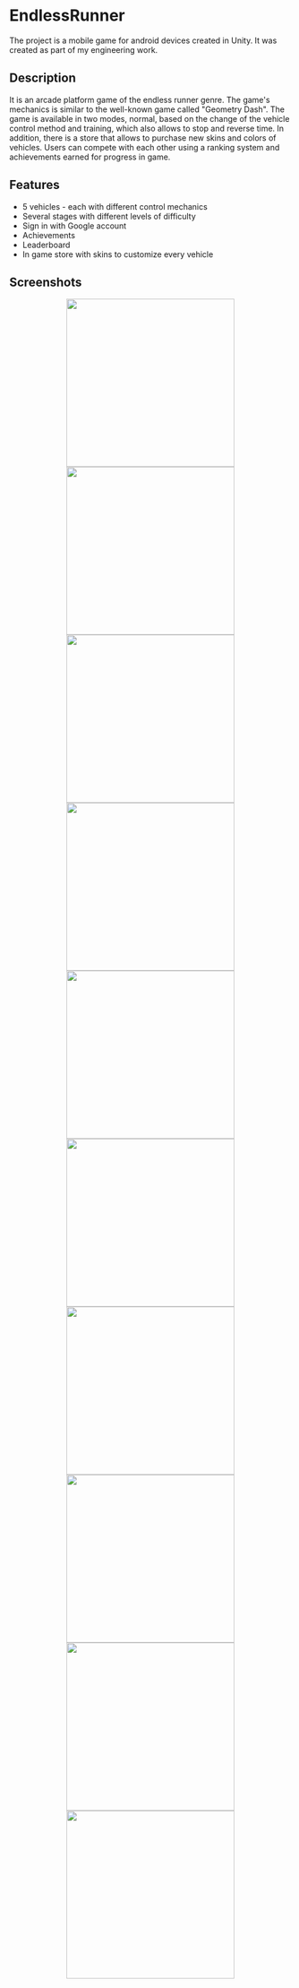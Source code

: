 # EndlessRunner

The project is a mobile game for android devices created in Unity. It was created as part of my engineering work.

## Description

It is an arcade platform game of the endless runner genre. The game's mechanics is similar to the well-known game called "Geometry Dash". The game is available in two modes, normal, based on the change of the vehicle control method and training, which also allows to stop and reverse time. In addition, there is a store that allows to purchase new skins and colors of vehicles. Users can compete with each other using a ranking system and achievements earned for progress in game.

## Features

* 5 vehicles - each with different control mechanics
* Several stages with different levels of difficulty
* Sign in with Google account
* Achievements
* Leaderboard
* In game store with skins to customize every vehicle

## Screenshots

<div align="center">
<img src="https://user-images.githubusercontent.com/34355536/96029672-48230700-0e5b-11eb-9e48-bd4c65bf9a48.png" width="300" />
<img src="https://user-images.githubusercontent.com/34355536/96029755-625ce500-0e5b-11eb-8109-3f2045d93860.png" width="300" />
<img src="https://user-images.githubusercontent.com/34355536/96029754-61c44e80-0e5b-11eb-8454-e02d0c74c758.png" width="300" />
<img src="https://user-images.githubusercontent.com/34355536/96029756-625ce500-0e5b-11eb-91a0-d00a0556efbb.png" width="300" />
<img src="https://user-images.githubusercontent.com/34355536/96029759-62f57b80-0e5b-11eb-81ab-dd65f2f5b976.png" width="300" />
<img src="https://user-images.githubusercontent.com/34355536/96029745-5ffa8b00-0e5b-11eb-95a9-39e0f6cd031e.png" width="300" />
<img src="https://user-images.githubusercontent.com/34355536/96029747-60932180-0e5b-11eb-90d5-6df2bbddd6b9.png" width="300" />
<img src="https://user-images.githubusercontent.com/34355536/96029749-612bb800-0e5b-11eb-8f1c-433ee344045c.png" width="300" />
<img src="https://user-images.githubusercontent.com/34355536/96029750-612bb800-0e5b-11eb-8fa3-e30fc8a4330a.png" width="300" />
<img src="https://user-images.githubusercontent.com/34355536/96029753-61c44e80-0e5b-11eb-8c8f-983c05acbaa3.png" width="300" />
</div>
